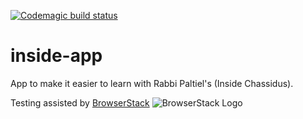 [![Codemagic build status](https://api.codemagic.io/apps/5db2f36c25dc3f3292d4f13c/5db2f36c25dc3f3292d4f13b/status_badge.svg)](https://codemagic.io/apps/5db2f36c25dc3f3292d4f13c/5db2f36c25dc3f3292d4f13b/latest_build)

# inside-app
App to make it easier to learn with Rabbi Paltiel's (Inside Chassidus).

Testing assisted by [BrowserStack](https://www.browserstack.com/) ![BrowserStack Logo](https://raw.githubusercontent.com/yringler/inside-app/master/Browserstack-logo%402x.png)
